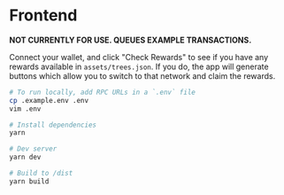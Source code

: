 # Frontend

**NOT CURRENTLY FOR USE. QUEUES EXAMPLE TRANSACTIONS.**

Connect your wallet, and click "Check Rewards" to see if you have any rewards available in `assets/trees.json`. If you do, the app will generate buttons which allow you to switch to that network and claim the rewards.

```bash
# To run locally, add RPC URLs in a `.env` file
cp .example.env .env
vim .env

# Install dependencies
yarn

# Dev server
yarn dev

# Build to /dist
yarn build
```

